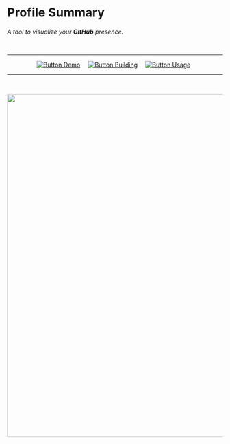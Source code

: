 
# Profile Summary

*A tool to visualize your **GitHub** presence.*

<br>

<div align = center>

---

[![Button Demo]][Demo]   
[![Button Building]][Building]   
[![Button Usage]][Usage] 

---

<br>

<img
    src = '[https://user-images.githubusercontent.com/1521451/34072014-4451dbf6-e280-11e7-90a7-32ad1f313541.PNG](https://github.com/Ujjwal-Madaan/Github-Profile-Information-Abstractor/blob/main/images/Main%20image.png)'
    width = 800
/>

</div>


<!----------------------------------------------------------------------------->

[Demo]: https://profile-summary-for-github.com/

[Building]: Documentation/Building.md
[License]: LICENSE
[Usage]: Documentation/Usage.md


<!--------------------------------[ Badges ]----------------------------------->

[Badge License]: https://img.shields.io/badge/License-Apache_2.0-D22128?style=for-the-badge


<!-------------------------------[ Buttons ]----------------------------------->

[Button Building]: https://img.shields.io/badge/Building-7952B3?style=for-the-badge&logoColor=white&logo=AzureArtifacts
[Button Usage]: https://img.shields.io/badge/Usage-239120?style=for-the-badge&logoColor=white&logo=GitBook
[Button Demo]: https://img.shields.io/badge/Demo-0091BD?style=for-the-badge&logoColor=white&logo=AppleArcade
